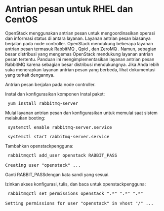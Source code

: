# Antrian pesan untuk RHEL dan CentOS
   
OpenStack menggunakan antrian pesan untuk mengoordinasikan operasi dan informasi status di antara layanan. Layanan antrian pesan biasanya berjalan pada node controller. OpenStack mendukung beberapa layanan antrian pesan termasuk RabbitMQ , Qpid , dan ZeroMQ . Namun, sebagian besar distribusi yang mengemas OpenStack mendukung layanan antrian pesan tertentu. Panduan ini mengimplementasikan layanan antrian pesan RabbitMQ karena sebagian besar distribusi mendukungnya. Jika Anda lebih suka menerapkan layanan antrian pesan yang berbeda, lihat dokumentasi yang terkait dengannya.

Antrian pesan berjalan pada node controller.

Instal dan konfigurasikan komponen
Instal paket:

<pre> yum install rabbitmq-server</pre>
Mulai layanan antrian pesan dan konfigurasikan untuk memulai saat sistem melakukan booting:

<pre> systemctl enable rabbitmq-server.service</pre>
<pre> systemctl start rabbitmq-server.service</pre>
Tambahkan openstackpengguna:

<pre> rabbitmqctl add_user openstack RABBIT_PASS

Creating user "openstack" ...</pre>

Ganti RABBIT_PASSdengan kata sandi yang sesuai.

Izinkan akses konfigurasi, tulis, dan baca untuk openstackpengguna:

<pre> rabbitmqctl set_permissions openstack ".*" ".*" ".*"

Setting permissions for user "openstack" in vhost "/" ...</pre>
